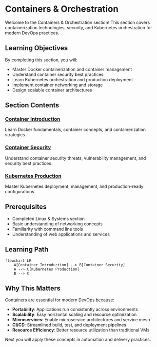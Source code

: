# Containers & Orchestration

Welcome to the Containers & Orchestration section! This section covers containerization technologies, security, and Kubernetes orchestration for modern DevOps practices.

## Learning Objectives

By completing this section, you will:

- Master Docker containerization and container management
- Understand container security best practices
- Learn Kubernetes orchestration and production deployment
- Implement container networking and storage
- Design scalable container architectures

## Section Contents

### [Container Introduction](introduction.md)

Learn Docker fundamentals, container concepts, and containerization strategies.

### [Container Security](security.md)

Understand container security threats, vulnerability management, and security best practices.

### [Kubernetes Production](kubernetes-production.md)

Master Kubernetes deployment, management, and production-ready configurations.

## Prerequisites

- Completed Linux & Systems section
- Basic understanding of networking concepts
- Familiarity with command line tools
- Understanding of web applications and services

## Learning Path

```mermaid
flowchart LR
    A[Container Introduction] --> B[Container Security]
    A --> C[Kubernetes Production]
    B --> C
```

## Why This Matters

Containers are essential for modern DevOps because:

- **Portability**: Applications run consistently across environments
- **Scalability**: Easy horizontal scaling and resource optimization
- **Microservices**: Enable microservice architectures and service mesh
- **CI/CD**: Streamlined build, test, and deployment pipelines
- **Resource Efficiency**: Better resource utilization than traditional VMs

Next you will apply these concepts in automation and delivery practices.
